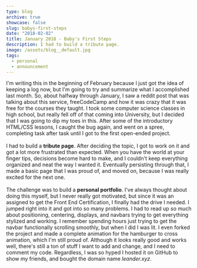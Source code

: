 ```yaml
---
type: blog
archive: true
showcase: false
slug: babys-first-steps
date: "2018-02-02"
title: January 2018 - Baby's First Steps
description: I had to build a tribute page.
image: /assets/blog__default.jpg
tags:
  - personal
  - announcement
---
```


I'm writing this in the beginning of February because I just got the idea of keeping a log now, but I'm going to try and summarize what I accomplished last month.
So, about halfway through January, I saw a reddit post that was talking about this service, freeCodeCamp and how it was crazy that it was free for the courses they taught.
I took some computer science classes in high school, but really fell off of that coming into University, but I decided that I was going to dip my toes in this.
After some of the introductory HTML/CSS lessons, I caught the bug again, and went on a spree, completing task after task until I got to the first open-ended project.
<br><br>I had to build a <b>tribute page</b>. After deciding the topic, I got to work on it and got a lot more frustrated than expected.
When you have the world at your finger tips, decisions become hard to make, and I couldn't keep everything organized and neat the way I wanted it.
Eventually persisting through that, I made a basic page that I was proud of, and moved on, because I was really excited for the next one.
<br><br>The challenge was to build a <b>personal portfolio</b>.
I've always thought about doing this myself, but I never really got motivated, but since it was an assigned to get the Front End Certification, I finally had the drive I needed.
I jumped right into it and got into so many problems. I had to read up so much about positioning, centering, displays, and navbars trying to get everything stylized and working.
I remember spending hours just trying to get the navbar functionally scrolling smoothly, but when I did I was lit.
I even forked the project and made a complete animation for the hamburger to cross animation, which I'm still proud of.
Although it looks really good and works well, there's still a ton of stuff I want to add and change, and I need to comment my code.
Regardless, I was so hyped I hosted it on GitHub to show my friends, and bought the domain name <i>leander.xyz</i>.
